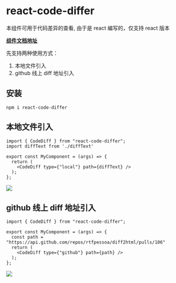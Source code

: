 # react-code-differ

本组件可用于代码差异的查看, 由于是 react 编写的，仅支持 react 版本

**[组件文档地址](https://63c4ee8240b12d9fbe70f43c-vvmeeybrzf.chromatic.com/?path=/docs/react-code-differ--%E6%9C%AC%E5%9C%B0%E6%96%87%E4%BB%B6%E5%BC%95%E5%85%A5)**

先支持两种使用方式：
1. 本地文件引入
2. github 线上 diff 地址引入

## 安装

```
npm i react-code-differ
```

## 本地文件引入

```tsx
import { CodeDiff } from "react-code-differ";
import diffText from './diffText'

export const MyComponent = (args) => {
  return (
    <CodeDiff type={"local"} path={diffText} />
  );
};
```

![](https://antd-scss.cdn.bcebos.com/code-diff/IMG20230117114451.png)


## github 线上 diff 地址引入

```tsx
import { CodeDiff } from "react-code-differ";

export const MyComponent = (args) => {
  const path = "https://api.github.com/repos/rtfpessoa/diff2html/pulls/106"
  return (
    <CodeDiff type={"github"} path={path} />
  );
};
```

![](https://antd-scss.cdn.bcebos.com/code-diff/IMG20230117114502.png)